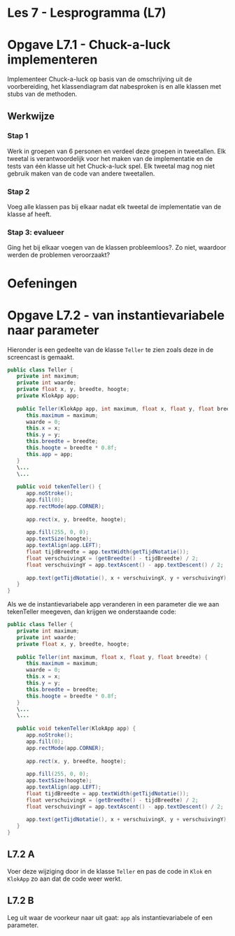 Les 7 - Lesprogramma (L7)
===

# Opgave L7.1 - Chuck-a-luck implementeren

Implementeer Chuck-a-luck op basis van de omschrijving uit de voorbereiding, het klassendiagram dat nabesproken is en alle klassen met stubs van de methoden.

## Werkwijze

### Stap 1

Werk in groepen van 6 personen en verdeel deze groepen in tweetallen. Elk tweetal is verantwoordelijk voor het maken van de implementatie en de tests van één klasse uit het Chuck-a-luck spel. Elk tweetal mag nog niet gebruik maken van de code van andere tweetallen.

### Stap 2

Voeg alle klassen pas bij elkaar nadat elk tweetal de implementatie van de klasse af heeft.

### Stap 3: evalueer

Ging het bij elkaar voegen van de klassen probleemloos?. Zo niet, waardoor werden de problemen veroorzaakt?


# Oefeningen

# Opgave L7.2 - van instantievariabele naar parameter

Hieronder is een gedeelte van de klasse `Teller` te zien zoals deze in de screencast is gemaakt.

```java
public class Teller {
   private int maximum;
   private int waarde;
   private float x, y, breedte, hoogte;
   private KlokApp app;
   
   public Teller(KlokApp app, int maximum, float x, float y, float breedte) {
      this.maximum = maximum;
      waarde = 0;
      this.x = x;
      this.y = y;
      this.breedte = breedte;
      this.hoogte = breedte * 0.8f;
      this.app = app;
   }
   \...
   \...
   
   public void tekenTeller() {
      app.noStroke();
      app.fill(0);
      app.rectMode(app.CORNER);
      
      app.rect(x, y, breedte, hoogte);
      
      app.fill(255, 0, 0);
      app.textSize(hoogte);
      app.textAlign(app.LEFT);
      float tijdBreedte = app.textWidth(getTijdNotatie());
      float verschuivingX = (getBreedte() - tijdBreedte) / 2;
      float verschuivingY = app.textAscent() - app.textDescent() / 2;
      
      app.text(getTijdNotatie(), x + verschuivingX, y + verschuivingY);
   }
}
```

Als we de instantievariabele app veranderen in een parameter die we aan tekenTeller meegeven, dan krijgen we onderstaande code:

```java
public class Teller {
   private int maximum;
   private int waarde;
   private float x, y, breedte, hoogte;
   
   public Teller(int maximum, float x, float y, float breedte) {
      this.maximum = maximum;
      waarde = 0;
      this.x = x;
      this.y = y;
      this.breedte = breedte;
      this.hoogte = breedte * 0.8f;
   }
   \...
   \...
   
   public void tekenTeller(KlokApp app) {
      app.noStroke();
      app.fill(0);
      app.rectMode(app.CORNER);
      
      app.rect(x, y, breedte, hoogte);
      
      app.fill(255, 0, 0);
      app.textSize(hoogte);
      app.textAlign(app.LEFT);
      float tijdBreedte = app.textWidth(getTijdNotatie());
      float verschuivingX = (getBreedte() - tijdBreedte) / 2;
      float verschuivingY = app.textAscent() - app.textDescent() / 2;
      
      app.text(getTijdNotatie(), x + verschuivingX, y + verschuivingY);
   }
}
```

## L7.2 A

Voer deze wijziging door in de klasse `Teller` en pas de code in `Klok` en `KlokApp` zo aan dat de code weer werkt.

## L7.2 B

Leg uit waar de voorkeur naar uit gaat: `app` als instantievariabele of een parameter.
